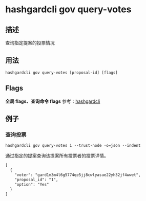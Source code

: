 # hashgardcli gov query-votes

## 描述

查询指定提案的投票情况

## 用法

```
hashgardcli gov query-votes [proposal-id] [flags]
```

## Flags

 **全局 flags、查询命令 flags** 参考：[hashgardcli](../README.md)

## 例子

### 查询投票

```shell
hashgardcli gov query-votes 1 --trust-node -o=json --indent
```

通过指定的提案查询该提案所有投票者的投票详情。

```txt
[
  {
    "voter": "gard1m3m4l6g5774qe5jj8cwlyasue22yh32jf4wwet",
    "proposal_id": "1",
    "option": "Yes"
  }
]
```
